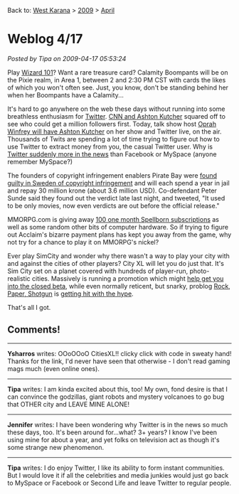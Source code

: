 Back to: [West Karana](/posts/westkarana.md) > [2009](/posts/2009/westkarana.md) > [April](./westkarana.md)
# Weblog 4/17

*Posted by Tipa on 2009-04-17 05:53:24*

Play [Wizard 101](http://wizard101.com)? Want a rare treasure card? Calamity Boompants will be on the Pixie realm, in Area 1, between 2 and 2:30 PM CST with cards the likes of which you won't often see. Just, you know, don't be standing behind her when her Boompants have a Calamity...

It's hard to go anywhere on the web these days without running into some breathless enthusiasm for [Twitter](http://twitter.com). [CNN and Ashton Kutcher](http://www.cnn.com/2009/TECH/04/15/ashton.cnn.twitter.battle/) squared off to see who could get a million followers first. Today, talk show host [Oprah Winfrey will have Ashton Kutcher](http://www.google.com/hostednews/afp/article/ALeqM5iP579YztFkdlBi3qieOtIOcNR43w) on her show and Twitter live, on the air. Thousands of Twits are spending a lot of time trying to figure out how to use Twitter to extract money from you, the casual Twitter user. Why is [Twitter suddenly more in the news](http://www.techcrunch.com/2009/04/14/its-official-twitter-is-more-popular-than-britney/) than Facebook or MySpace (anyone remember MySpace?)

The founders of copyright infringement enablers Pirate Bay were [found guilty in Sweden of copyright infringement](http://news.bbc.co.uk/2/hi/technology/8003799.stm) and will each spend a year in jail and repay 30 million krone (about 3.6 million USD). Co-defendant Peter Sunde said they found out the verdict late last night, and tweeted, "It used to be only movies, now even verdicts are out before the official release."

MMORPG.com is giving away [100 one month Spellborn subscriptions](http://www.mmorpg.com/contests/spellborn_promo.cfm) as well as some random other bits of computer hardware. So if trying to figure out Acclaim's bizarre payment plans has kept you away from the game, why not try for a chance to play it on MMORPG's nickel?

Ever play SimCity and wonder why there wasn't a way to play your city with and against the cities of other players? City XL will let you do just that. It's Sim City set on a planet covered with hundreds of player-run, photo-realistic cities. Massively is running a promotion which might [help get you into the closed beta](http://www.massively.com/2009/04/16/massively-and-cities-xl-team-up-for-special-closed-beta-promotio/), while even normally reticent, but snarky, problog [Rock, Paper, Shotgun](http://www.rockpapershotgun.com/) is [getting hit with the hype](http://www.rockpapershotgun.com/2009/04/16/set-squares-and-the-city-cities-xl-beta-registration/).

That's all I got.

## Comments!

---

**Ysharros** writes: OOoOOoO CitiesXL!! clicky click with code in sweaty hand! Thanks for the link, I'd never have seen that otherwise - I don't read gaming mags much (even online ones).

---

**Tipa** writes: I am kinda excited about this, too! My own, fond desire is that I can convince the godzillas, giant robots and mystery volcanoes to go bug that OTHER city and LEAVE MINE ALONE!

---

**Jennifer** writes: I have been wondering why Twitter is in the news so much these days, too. It's been around for...what? 3+ years? I know I've been using mine for about a year, and yet folks on television act as though it's some strange new phenomenon.

---

**Tipa** writes: I do enjoy Twitter, I like its ability to form instant communities. But I would love it if all the celebrities and media junkies would just go back to MySpace or Facebook or Second Life and leave Twitter to regular people.

